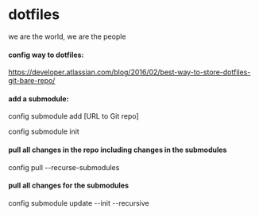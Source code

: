 # dotfiles

we are the world, we are the people

#### config way to dotfiles:

https://developer.atlassian.com/blog/2016/02/best-way-to-store-dotfiles-git-bare-repo/

#### add a submodule:
config submodule add [URL to Git repo]

config submodule init

#### pull all changes in the repo including changes in the submodules
config pull --recurse-submodules

#### pull all changes for the submodules
config submodule update --init --recursive
